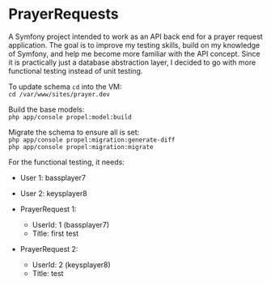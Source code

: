 PrayerRequests
======

A Symfony project intended to work as an API back end for a prayer request application. The goal is to improve my testing skills, build on my knowledge of Symfony, and help me become more familiar with the API concept. Since it is practically just a database abstraction layer, I decided to go with more functional testing instead of unit testing.

To update schema `cd` into the VM:<br />
`cd /var/www/sites/prayer.dev`

Build the base models:<br />
`php app/console propel:model:build`

Migrate the schema to ensure all is set:<br />
`php app/console propel:migration:generate-diff`<br />
`php app/console propel:migration:migrate`

For the functional testing, it needs:

- User 1: bassplayer7
- User 2: keysplayer8

- PrayerRequest 1:
    - UserId: 1 (bassplayer7)
    - Title: first test
- PrayerRequest 2:
    - UserId: 2 (keysplayer8)
    - Title: test
